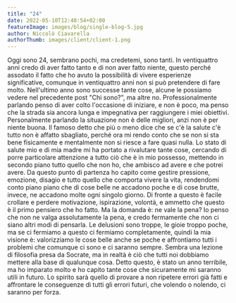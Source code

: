 ```yaml
---
title: "24"
date: 2022-05-10T12:40:54+02:00
featureImage: images/blog/single-blog-5.jpg
author: Niccolò Ciavarella
authorThumb: images/client/client-1.png
---
```


Oggi sono 24, sembrano pochi, ma credetemi, sono tanti.
In ventiquattro anni credo di aver fatto tanto e di non aver fatto niente, questo perché assodato il fatto che ho avuto la possibilità di vivere esperienze significative, comunque in ventiquattro anni non si può pretendere di fare molto.
Nell'ultimo anno sono successe tante cose, alcune le possiamo vedere nel precedente post "Chi sono?", ma altre no.
Professionalmente parlando penso di aver colto l'occasione di iniziare, e non è poco, ma penso che la strada sia ancora lunga e impegnativa per raggiungere i miei obiettivi.
Personalmente parlando la situazione non è delle migliori, anzi non è per niente buona.
Il famoso detto che più o meno dice che se c'è la salute c'è tutto non è affatto sbagliato, perché ora mi rendo conto che se non si sta bene fisicamente e mentalmente non si riesce a fare quasi nulla.
Lo stato di salute mio e di mia madre mi ha portato a rivalutare tante cose, cercando di porre particolare attenzione a tutto ciò che è in mio possesso, mettendo in secondo piano tutto quello che non ho, che ambisco ad avere e che potrei avere.
Da questo punto di partenza ho capito come gestire pressione, emozione, disagio e tutto quello che comporta vivere la vita, rendendomi conto piano piano che di cose belle ne accadono poche e di cose brutte, invece, ne accadono molte ogni singolo giorno.
Di fronte a questo è facile crollare e perdere motivazione, ispirazione, volontà, e ammetto che questo è il primo pensiero che ho fatto. Ma la domanda è: ne vale la pena?
Io penso che non ne valga assolutamente la pena, e credo fermamente che non ci siano altri modi di pensarla. Le delusioni sono troppe, le gioie troppo poche, ma se ci fermiamo a questo ci fermiamo completamente, quindi la mia visione è: valorizziamo le cose belle anche se poche e affrontiamo tutti i problemi che comunque ci sono e ci saranno sempre.
Sembra una lezione di filosofia presa da Socrate, ma in realtà è ciò che tutti noi dobbiamo mettere alla base di qualunque cosa.
Detto questo, è stato un anno terribile, ma ho imparato molto e ho capito tante cose che sicuramente mi saranno utili in futuro.
Lo spirito sarà quello di provare a non ripetere errori già fatti e affrontare le conseguenze di tutti gli errori futuri, che volendo o nolendo, ci saranno per forza.
